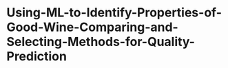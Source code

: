 # Using-ML-to-Identify-Properties-of-Good-Wine-Comparing-and-Selecting-Methods-for-Quality-Prediction